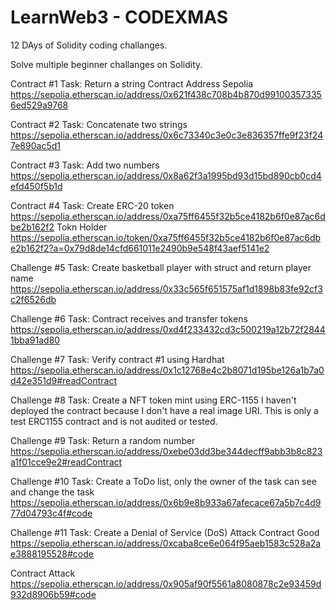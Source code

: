 # LearnWeb3 - CODEXMAS
12 DAys of Solidity coding challanges.

Solve multiple beginner challanges on Solidity.

Contract #1
Task: Return a string
Contract Address Sepolia
https://sepolia.etherscan.io/address/0x621f438c708b4b870d991003573356ed529a9768

Contract #2
Task: Concatenate two strings
https://sepolia.etherscan.io/address/0x6c73340c3e0c3e836357ffe9f23f247e890ac5d1

Contract #3
Task: Add two numbers
https://sepolia.etherscan.io/address/0x8a62f3a1995bd93d15bd890cb0cd4efd450f5b1d

Contract #4
Task: Create ERC-20 token
https://sepolia.etherscan.io/address/0xa75ff6455f32b5ce4182b6f0e87ac6dbe2b162f2
Tokn Holder 
https://sepolia.etherscan.io/token/0xa75ff6455f32b5ce4182b6f0e87ac6dbe2b162f2?a=0x79d8de14cfd661011e2490b9e548f43aef5141e2

Challenge #5
Task: Create basketball player with struct and return player name
https://sepolia.etherscan.io/address/0x33c565f651575af1d1898b83fe92cf3c2f6526db

Challenge #6
Task: Contract receives and transfer tokens
https://sepolia.etherscan.io/address/0xd4f233432cd3c500219a12b72f28441bba91ad80

Challenge #7
Task: Verify contract #1 using Hardhat
https://sepolia.etherscan.io/address/0x1c12768e4c2b8071d195be126a1b7a0d42e351d9#readContract

Challenge #8
Task: Create a NFT token mint using ERC-1155
I haven't deployed the contract because I don't have a real image URI. This is only a test ERC1155 contract and is not audited or tested.

Challenge #9
Task: Return a random number
https://sepolia.etherscan.io/address/0xebe03dd3be344decff9abb3b8c823a1f01cce9e2#readContract

Challenge #10
Task: Create a ToDo list, only the owner of the task can see and change the task
https://sepolia.etherscan.io/address/0x6b9e8b933a67afecace67a5b7c4d977d04793c4f#code

Challenge #11
Task: Create a Denial of Service (DoS) Attack
Contract Good https://sepolia.etherscan.io/address/0xcaba8ce6e064f95aeb1583c528a2ae3888195528#code

Contract Attack https://sepolia.etherscan.io/address/0x905af90f5561a8080878c2e93459d932d8906b59#code
